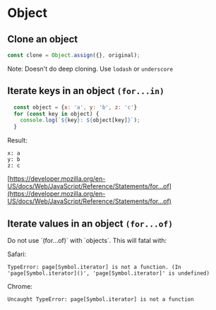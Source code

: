 # Object

## Clone an object

```javascript
const clone = Object.assign({}, original);
```

Note: Doesn't do deep cloning. Use `lodash` or `underscore`

## Iterate keys in an object `(for...in)`

```javascript
  const object = {x: 'a', y: 'b', z: 'c'}
  for (const key in object) {
    console.log(`${key}: ${object[key]}`);
  }
```

Result:

```text
x: a
y: b
z: c
```

[https://developer.mozilla.org/en-US/docs/Web/JavaScript/Reference/Statements/for...of](https://developer.mozilla.org/en-US/docs/Web/JavaScript/Reference/Statements/for...of)

## Iterate values in an object `(for...of)`

 Do not use \`\(for...of\)\` with \`objects\`. This will fatal with:

Safari:

```text
TypeError: page[Symbol.iterator] is not a function. (In 'page[Symbol.iterator]()', 'page[Symbol.iterator]' is undefined)
```

Chrome: 

```text
Uncaught TypeError: page[Symbol.iterator] is not a function
```

## 

